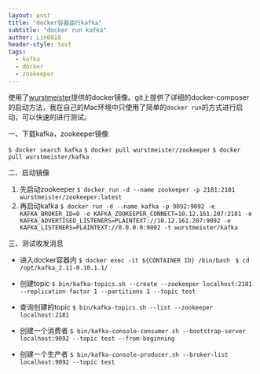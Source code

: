 ```yaml
---
layout: post
title: "docker容器运行kafka"
subtitle: "docker run kafka"
author: Lin0818
header-style: text
tags:
  - kafka
  - docker
  - zookeeper
---
```


使用了[wurstmeister](https://github.com/wurstmeister/kafka-docker)提供的docker镜像。git上提供了详细的docker-composer的启动方法，我在自己的Mac环境中只使用了简单的`docker run`的方式进行启动，可以快速的进行测试。

一、下载kafka，zookeeper镜像

`$ docker search kafka`
`$ docker pull wurstmeister/zookeeper`
`$ docker pull wurstmeister/kafka`

二、启动镜像
1. 先启动zookeeper
`$ docker run -d --name zookeeper -p 2181:2181 wurstmeister/zookeeper:latest`
2. 再启动kafka
`$ docker run -d --name kafka -p 9092:9092 -e KAFKA_BROKER_ID=0 -e KAFKA_ZOOKEEPER_CONNECT=10.12.161.207:2181 -e KAFKA_ADVERTISED_LISTENERS=PLAINTEXT://10.12.161.207:9092 -e KAFKA_LISTENERS=PLAINTEXT://0.0.0.0:9092 -t wurstmeister/kafka`

三、测试收发消息
* 进入docker容器内
`$ docker exec -it ${CONTAINER ID} /bin/bash `
`$ cd /opt/kafka_2.11-0.10.1.1/`

* 创建topic
`$ bin/kafka-topics.sh --create --zookeeper localhost:2181 --replication-factor 1 --partitions 1 --topic test`

* 查询创建的topic
`$ bin/kafka-topics.sh --list --zookeeper localhost:2181`

* 创建一个消费者
`$ bin/kafka-console-consumer.sh --bootstrap-server localhost:9092 --topic test --from-beginning`

* 创建一个生产者
`$ bin/kafka-console-producer.sh --broker-list localhost:9092 --topic test`
